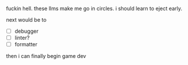 fuckin hell. these llms make me go in circles. i should learn to eject early.

next would be to 
- [ ] debugger
- [ ] linter?
- [ ] formatter

then i can finally begin game dev
